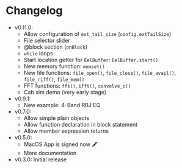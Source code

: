 # Changelog

-   v0.11.0:
    -   Allow configuration of `ext_tail_size` (`config.extTailSize`)
    -   File selector slider
    -   @block section (`onBlock`)
    -   `while` loops
    -   Start location getter for `EelBuffer`: `EelBuffer.start()`
    -   New memory function: `memset()`
    -   New file functions: `file_open()`, `file_close()`, `file_avail()`, `file_riff()`, `file_mem()`
    -   FFT functions: `fft()`, `ifft()`, `convolve_c()`
    -   Cab sim demo (very early stage)
-   v0.9.1:
    -   New example: 4-Band RBJ EQ
-   v0.7.0:
    -   Allow simple plain objects
    -   Allow function declaration in block statement
    -   Allow member expression returns
-   v0.5.0:
    -   MacOS App is signed now 🖋️
    -   More documentation
-   v0.3.0: Initial release
